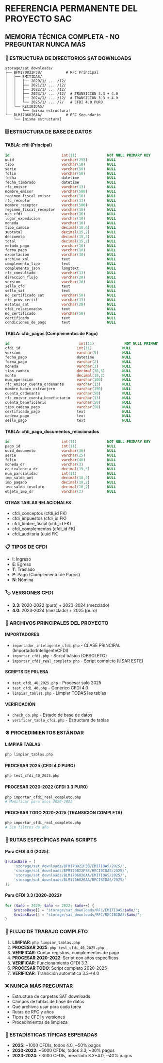 # REFERENCIA PERMANENTE DEL PROYECTO SAC

## MEMORIA TÉCNICA COMPLETA - NO PREGUNTAR NUNCA MÁS

### 📁 ESTRUCTURA DE DIRECTORIOS SAT DOWNLOADS

```
storage/sat_downloads/
├── BFM170822P38/           # RFC Principal
│   ├── EMITIDAS/
│   │   ├── 2020/1/ ... /12/
│   │   ├── 2021/1/ ... /12/
│   │   ├── 2022/1/ ... /12/
│   │   ├── 2023/1/ ... /12/  # TRANSICIÓN 3.3 + 4.0
│   │   ├── 2024/1/ ... /12/  # TRANSICIÓN 3.3 + 4.0
│   │   └── 2025/1/ ... /7/   # CFDI 4.0 PURO
│   └── RECIBIDAS/
│       └── [misma estructura]
└── BLM1706026AA/           # RFC Secundario
    └── [misma estructura]
```

### 🗄️ ESTRUCTURA DE BASE DE DATOS

#### TABLA: cfdi (Principal)

```sql
id                        int(11)              NOT NULL PRIMARY KEY
uuid                      varchar(255)         NULL
tipo                      varchar(50)          NULL
serie                     varchar(50)          NULL
folio                     varchar(50)          NULL
fecha                     datetime             NULL
fecha_timbrado            datetime             NULL
rfc_emisor                varchar(13)          NULL
nombre_emisor             varchar(500)         NULL
regimen_fiscal_emisor     varchar(10)          NULL
rfc_receptor              varchar(13)          NULL
nombre_receptor           varchar(500)         NULL
regimen_fiscal_receptor   varchar(10)          NULL
uso_cfdi                  varchar(10)          NULL
lugar_expedicion          varchar(10)          NULL
moneda                    varchar(10)          NULL
tipo_cambio               decimal(10,6)        NULL
subtotal                  decimal(15,2)        NULL
descuento                 decimal(15,2)        NULL
total                     decimal(15,2)        NULL
metodo_pago               varchar(10)          NULL
forma_pago                varchar(10)          NULL
exportacion               varchar(10)          NULL
archivo_xml               text                 NULL
complemento_tipo          text                 NULL
complemento_json          longtext             NULL
rfc_consultado            varchar(13)          NULL
direccion_flujo           varchar(20)          NULL
version                   varchar(10)          NULL
sello_cfd                 text                 NULL
sello_sat                 text                 NULL
no_certificado_sat        varchar(50)          NULL
rfc_prov_certif           varchar(13)          NULL
estatus_sat               varchar(20)          NULL
cfdi_relacionados         text                 NULL
no_certificado            varchar(50)          NULL
certificado               text                 NULL
condiciones_de_pago       text                 NULL
```

#### TABLA: cfdi_pagos (Complementos de Pago)

```sql
id                                int(11)              NOT NULL PRIMARY KEY
cfdi_id                          int(11)              NULL
version                          varchar(5)           NULL
fecha_pago                       datetime             NULL
forma_pago                       varchar(2)           NULL
moneda                           varchar(3)           NULL
tipo_cambio                      decimal(18,6)        NULL
monto                            decimal(18,2)        NULL
num_operacion                    varchar(100)         NULL
rfc_emisor_cuenta_ordenante      varchar(13)          NULL
nombre_banco_extranjero          varchar(150)         NULL
cuenta_ordenante                 varchar(50)          NULL
rfc_emisor_cuenta_beneficiario   varchar(13)          NULL
cuenta_beneficiario              varchar(50)          NULL
tipo_cadena_pago                 varchar(50)          NULL
certificado_pago                 text                 NULL
cadena_pago                      text                 NULL
sello_pago                       text                 NULL
```

#### TABLA: cfdi_pago_documentos_relacionados

```sql
id                        int(11)              NOT NULL PRIMARY KEY
pago_id                   int(11)              NULL
uuid_documento            varchar(36)          NULL
serie                     varchar(25)          NULL
folio                     varchar(40)          NULL
moneda_dr                 varchar(3)           NULL
equivalencia_dr           decimal(19,5)        NULL
num_parcialidad           int(11)              NULL
imp_saldo_ant             decimal(18,2)        NULL
imp_pagado                decimal(18,2)        NULL
imp_saldo_insoluto        decimal(18,2)        NULL
objeto_imp_dr             varchar(2)           NULL
```

#### OTRAS TABLAS RELACIONALES

- cfdi_conceptos (cfdi_id FK)
- cfdi_impuestos (cfdi_id FK)
- cfdi_timbre_fiscal (cfdi_id FK)
- cfdi_complementos (cfdi_id FK)
- cfdi_auditoria (uuid FK)

### 📋 TIPOS DE CFDI

- **I**: Ingreso
- **E**: Egreso
- **T**: Traslado
- **P**: Pago (Complemento de Pagos)
- **N**: Nómina

### 🏷️ VERSIONES CFDI

- **3.3**: 2020-2022 (puro) + 2023-2024 (mezclado)
- **4.0**: 2023-2024 (mezclado) + 2025 (puro)

### 🔧 ARCHIVOS PRINCIPALES DEL PROYECTO

#### IMPORTADORES

- `importador_inteligente_cfdi.php` - CLASE PRINCIPAL (ImportadorInteligenteCFDI)
- `importar_cfdi.php` - Script básico (OBSOLETO)
- `importar_cfdi_real_completo.php` - Script completo (USAR ESTE)

#### SCRIPTS DE PRUEBA

- `test_cfdi_40_2025.php` - Procesar solo 2025
- `test_cfdi_40.php` - Genérico CFDI 4.0
- `limpiar_tablas.php` - Limpiar TODAS las tablas

#### VERIFICACIÓN

- `check_db.php` - Estado de base de datos
- `verificar_tabla_cfdi.php` - Estructura de tablas

### ⚙️ PROCEDIMIENTOS ESTÁNDAR

#### LIMPIAR TABLAS

```bash
php limpiar_tablas.php
```

#### PROCESAR 2025 (CFDI 4.0 PURO)

```bash
php test_cfdi_40_2025.php
```

#### PROCESAR 2020-2022 (CFDI 3.3 PURO)

```bash
php importar_cfdi_real_completo.php
# Modificar para años 2020-2022
```

#### PROCESAR TODO 2020-2025 (TRANSICIÓN COMPLETA)

```bash
php importar_cfdi_real_completo.php
# Sin filtros de año
```

### 🎯 RUTAS ESPECÍFICAS PARA SCRIPTS

#### Para CFDI 4.0 (2025):

```php
$rutasBase = [
    'storage/sat_downloads/BFM170822P38/EMITIDAS/2025/',
    'storage/sat_downloads/BFM170822P38/RECIBIDAS/2025/',
    'storage/sat_downloads/BLM1706026AA/EMITIDAS/2025/',
    'storage/sat_downloads/BLM1706026AA/RECIBIDAS/2025/'
];
```

#### Para CFDI 3.3 (2020-2022):

```php
for ($año = 2020; $año <= 2022; $año++) {
    $rutasBase[] = "storage/sat_downloads/RFC/EMITIDAS/$año/";
    $rutasBase[] = "storage/sat_downloads/RFC/RECIBIDAS/$año/";
}
```

### 🔄 FLUJO DE TRABAJO COMPLETO

1. **LIMPIAR**: `php limpiar_tablas.php`
2. **PROCESAR 2025**: `php test_cfdi_40_2025.php`
3. **VERIFICAR**: Contar registros, complementos de pago
4. **PROCESAR 2020-2022**: Script con años específicos
5. **VERIFICAR**: Funcionamiento CFDI 3.3
6. **PROCESAR TODO**: Script completo 2020-2025
7. **VERIFICAR**: Transición automática 3.3→4.0

### ❌ NUNCA MÁS PREGUNTAR

- Estructura de carpetas SAT downloads
- Campos de tablas de base de datos
- Qué archivos usar para cada tarea
- Rutas de RFC y años
- Tipos de CFDI y versiones
- Procedimientos de limpieza

### 📝 ESTADÍSTICAS TÍPICAS ESPERADAS

- **2025**: ~1000 CFDIs, todos 4.0, ~50% pagos
- **2020-2022**: ~5000 CFDIs, todos 3.3, ~30% pagos
- **2023-2024**: ~3000 CFDIs, mezclado 3.3+4.0, ~40% pagos
